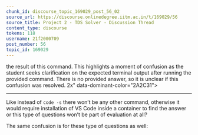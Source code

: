```yaml
---
chunk_id: discourse_topic_169029_post_56_02
source_url: https://discourse.onlinedegree.iitm.ac.in/t/169029/56
source_title: Project 2 - TDS Solver - Discussion Thread
content_type: discourse
tokens: 118
username: 21f2000709
post_number: 56
topic_id: 169029
---
```


 the result of this command. This highlights a moment of confusion as the student seeks clarification on the expected terminal output after running the provided command. There is no provided answer, so it is unclear if this confusion was resolved. 2x" data-dominant-color="2A2C31">

---

Like instead of `code -s` there won’t be any other command, otherwise it would require installation of VS Code inside a container to find the answer or this type of questions won’t be part of evaluation at all?

The same confusion is for these type of questions as well:
